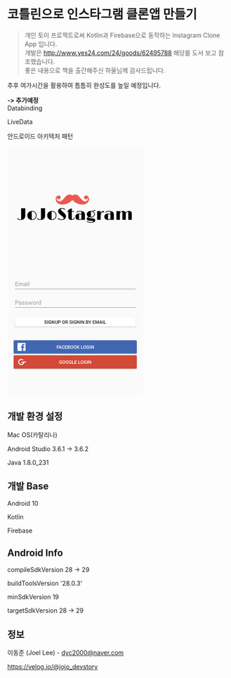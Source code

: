 코틀린으로 인스타그램 클론앱 만들기
=================
> 개인 토이 프로젝트로써 Kotlin과 Firebase으로 동작하는 Instagram Clone App 입니다.
<br>개발은 http://www.yes24.com/24/goods/62495788 해당를 도서 보고 참조했습니다.
<br>좋은 내용으로 책을 출간해주신 하울님께 감사드립니다.

추후 여가시간을 활용하여 틈틈히 완성도를 높일 예정입니다.

**-> 추가예정**
<br>
Databinding

LiveData

안드로이드 아키텍처 패턴 

<img src="/header.png" width="310">

## 개발 환경 설정

Mac OS(카탈리나)

Android Studio 3.6.1 -> 3.6.2

Java 1.8.0_231

## 개발 Base

Android 10

Kotlin

Firebase


## Android Info

compileSdkVersion 28 -> 29

buildToolsVersion '28.0.3'

minSdkVersion 19

targetSdkVersion 28 -> 29

## 정보

이동준 (Joel Lee) - dyc2000@naver.com

https://velog.io/@jojo_devstory
